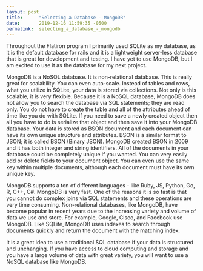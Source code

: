 ```yaml
---
layout: post
title:      "Selecting a Database - MongoDB"
date:       2019-12-16 11:59:35 -0500
permalink:  selecting_a_database_-_mongodb
---
```



Throughout the Flatiron program I primarily used SQLite as my database, as it is the default database for rails and it is a lightweight server-less database that is great for development and testing. I have yet to use MongoDB, but I am excited to use it as the database for my next project. 

MongoDB is a NoSQL database. It is non-relational database. This is really great for scalability. You can even auto-scale. Instead of tables and rows, what you utilize in SQLite, your data is stored via collections. Not only is this scalable, it is very flexible. Because it is a NoSQL database, MongoDB does not allow you to search the database via SQL statements; they are read only. You do not have to create the table and all of the attributes ahead of time like you do with SQLite. If you need to save a newly created object then all you have to do is serialize that object and then save it into your MongoDB database. Your data is stored as BSON document and each document can have its own unique structure and attributes. BSON is a similar format to JSON; it is called BSON (Binary JSON). MongoDB created BSON in 2009 and it has both integer and string identifiers. All of the documents in your database could be completely unique if you wanted. You can very easily add or delete fields to your document object. You can even use the same key within multiple documents, although each document must have its own unique key.  

MongoDB supports a ton of different languages - like Ruby, JS, Python, Go, R, C++, C#. MongoDB is very fast. One of the reasons it is so fast is that you cannot do complex joins via SQL statements and these operations are very time consuming. Non-relational databases, like MongoDB, have become popular in recent years due to the increasing variety and volume of data we use and store. For example, Google, Cisco, and Facebook use MongoDB. Like SQLite, MongoDB uses indexes to search through documents quickly and return the document with the matching index.

It is a great idea to use a traditional SQL database if your data is structured and unchanging. If you have access to cloud computing and storage and you have a large volume of data with great variety, you will want to use a NoSQL database like MongoDB.


